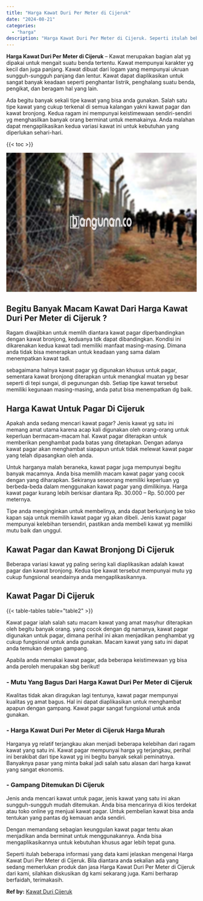 ```yaml
---
title: "Harga Kawat Duri Per Meter di Cijeruk"
date: "2024-08-21"
categories: 
  - "harga"
description: "Harga Kawat Duri Per Meter di Cijeruk. Seperti itulah beberapa informasi yang data kami jelaskan mengenai Harga Kawat Duri Per Meter di Cijeruk. Bila diantar..."
---
```


**Harga Kawat Duri Per Meter di Cijeruk** – Kawat merupakan bagian alat yg dipakai untuk mengait suatu benda tertentu. Kawat mempunyai karakter yg kecil dan juga panjang. Kawat dibuat dari logam yang mempunyai ukruan sungguh-sungguh panjang dan lentur. Kawat dapat diaplikasikan untuk sangat banyak keadaan seperti penghantar listrik, penghalang suatu benda, pengikat, dan beragam hal yang lain.

Ada begitu banyak sekali tipe kawat yang bisa anda gunakan. Salah satu tipe kawat yang cukup terkenal di semua kalangan yakni kawat pagar dan kawat bronjong. Kedua ragam ini mempunyai keistimewaan sendiri-sendiri yg menghasilkan banyak orang berminat untuk memakainya. Anda malahan dapat mengaplikasikan kedua variasi kawat ini untuk kebutuhan yang diperlukan sehari-hari.

{{< toc >}}

![Harga Kawat Duri Per Meter di Cijeruk](/images/jual-kawat-murah25.png)

## Begitu Banyak Macam Kawat Dari Harga Kawat Duri Per Meter di Cijeruk ?

Ragam diwajibkan untuk memlih diantara kawat pagar diperbandingkan dengan kawat bronjong, keduanya tdk dapat dibandingkan. Kondisi ini dikarenakan kedua kawat tadi memiliki manfaat masing-masing. Dimana anda tidak bisa menerapkan untuk keadaan yang sama dalam menempatkan kawat tadi.

sebagaimana halnya kawat pagar yg digunakan khusus untuk pagar, sementara kawat bronjong diterapkan untuk menangkal muatan yg besar seperti di tepi sungai, di pegunungan dsb. Setiap tipe kawat tersebut memiliki kegunaan masing-masing, anda patut bisa menempatkan dg baik.

## Harga Kawat Untuk Pagar Di Cijeruk

Apakah anda sedang mencari kawat pagar? Jenis kawat yg satu ini memang amat utama karena acap kali digunakan oleh orang-orang untuk keperluan bermacam-macam hal. Kawat pagar diterapkan untuk memberikan penghambat pada batas yang ditetapkan. Dengan adanya kawat pagar akan menghambat siapapun untuk tidak melewat kawat pagar yang telah dipasangkan oleh anda.

Untuk harganya malah beraneka, kawat pagar juga mempunyai begitu banyak macamnya. Anda bisa memilih macam kawat pagar yang cocok dengan yang diharapkan. Sekiranya seseorang memiliki keperluan yg berbeda-beda dalam menggunakan kawat pagar yang dimilikinya. Harga kawat pagar kurang lebih berkisar diantara Rp. 30.000 – Rp. 50.000 per meternya.

Tipe anda menginginkan untuk membelinya, anda dapat berkunjung ke toko kapan saja untuk memilih kawat pagar yg akan dibeli. Jenis kawat pagar mempunyai kelebihan tersendiri, pastikan anda membeli kawat yg memiliki mutu baik dan unggul.

## Kawat Pagar dan Kawat Bronjong Di Cijeruk

Beberapa variasi kawat yg paling sering kali diaplikasikan adalah kawat pagar dan kawat bronjong. Kedua tipe kawat tersebut mempunyai mutu yg cukup fungsional seandainya anda mengaplikasikannya.

## Kawat Pagar Di Cijeruk

{{< table-tables table="table2" >}}

Kawat pagar ialah salah satu macam kawat yang amat masyhur diterapkan oleh begitu banyak orang. yang cocok dengan dg namanya, kawat pagar digunakan untuk pagar, dimana perihal ini akan menjadikan penghambat yg cukup fungsional untuk anda gunakan. Macam kawat yang satu ini dapat anda temukan dengan gampang.

Apabila anda memakai kawat pagar, ada beberapa keistimewaan yg bisa anda peroleh merupakan sbg berikut!

### \- Mutu Yang Bagus Dari Harga Kawat Duri Per Meter di Cijeruk

Kwalitas tidak akan diragukan lagi tentunya, kawat pagar mempunyai kualitas yg amat bagus. Hal ini dapat diaplikasikan untuk menghambat apapun dengan gampang. Kawat pagar sangat fungsional untuk anda gunakan.

### \- Harga Kawat Duri Per Meter di Cijeruk Harga Murah

Harganya yg relatif terjangkau akan menjadi beberapa kelebihan dari ragam kawat yang satu ini. Kawat pagar mempunyai harga yg terjangkau, perihal ini berakibat dari tipe kawat yg ini begitu banyak sekali peminatnya. Banyaknya pasar yang minta bakal jadi salah satu alasan dari harga kawat yang sangat ekonomis.

### \- Gampang Ditemukan Di Cijeruk

Jenis anda mencari kawat untuk pagar, jenis kawat yang satu ini akan sungguh-sungguh mudah ditemukan. Anda bisa mencarinya di kios terdekat atau toko online yg menjual kawat pagar. Untuk pembelian kawat bisa anda tentukan yang pantas dg kemauan anda sendiri.

Dengan memandang sebagian keunggulan kawat pagar tentu akan menjadikan anda berminat untuk menggunakannya. Anda bisa mengaplikasikannya untuk kebutuhan khusus agar lebih tepat guna.

Seperti itulah beberapa informasi yang data kami jelaskan mengenai Harga Kawat Duri Per Meter di Cijeruk. Bila diantara anda sekalian ada yang sedang memerlukan produk dan jasa Harga Kawat Duri Per Meter di Cijeruk dari kami, silahkan diskusikan dg kami sekarang juga. Kami berharap berfaidah, terimakasih.

**Ref by:** [Kawat Duri Cijeruk](https://id.wikipedia.org/wiki/Kawat)
